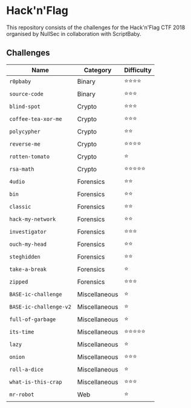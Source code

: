 # Hack'n'Flag

This repository consists of the challenges for the Hack'n'Flag CTF 2018 organised by NullSec in collaboration with ScriptBaby.

## Challenges

| Name                   | Category      | Difficulty |
|------------------------|---------------|------------|
| `r0pbaby`              | Binary        | ⭐️⭐️⭐️⭐️   |
| `source-code`          | Binary        | ⭐️⭐️⭐️     |
| `blind-spot`           | Crypto        | ⭐️⭐️⭐️     |
| `coffee-tea-xor-me`    | Crypto        | ⭐️⭐️⭐️     |
| `polycypher`           | Crypto        | ⭐️⭐️       |
| `reverse-me`           | Crypto        | ⭐️⭐️⭐️⭐️   |
| `rotten-tomato`        | Crypto        | ⭐️         |
| `rsa-math`             | Crypto        | ⭐️⭐️⭐️⭐️⭐️ |
| `4udio`                | Forensics     | ⭐️⭐️       |
| `bin`                  | Forensics     | ⭐️⭐️       |
| `classic`              | Forensics     | ⭐️⭐️       |
| `hack-my-network`      | Forensics     | ⭐️⭐️       |
| `investigator`         | Forensics     | ⭐️⭐️⭐️     |
| `ouch-my-head`         | Forensics     | ⭐️⭐️       |
| `steghidden`           | Forensics     | ⭐️⭐️       |
| `take-a-break`         | Forensics     | ⭐️         |
| `zipped`               | Forensics     | ⭐️⭐️⭐️     |
| `BASE-ic-challenge`    | Miscellaneous | ⭐️         |
| `BASE-ic-challenge-v2` | Miscellaneous | ⭐️         |
| `full-of-garbage`      | Miscellaneous | ⭐️         |
| `its-time`             | Miscellaneous | ⭐️⭐️⭐️⭐️⭐️ |
| `lazy`                 | Miscellaneous | ⭐️         |
| `onion`                | Miscellaneous | ⭐️⭐️⭐️     |
| `roll-a-dice`          | Miscellaneous | ⭐️         |
| `what-is-this-crap`    | Miscellaneous | ⭐️⭐️⭐️     |
| `mr-robot`             | Web           | ⭐️         |
